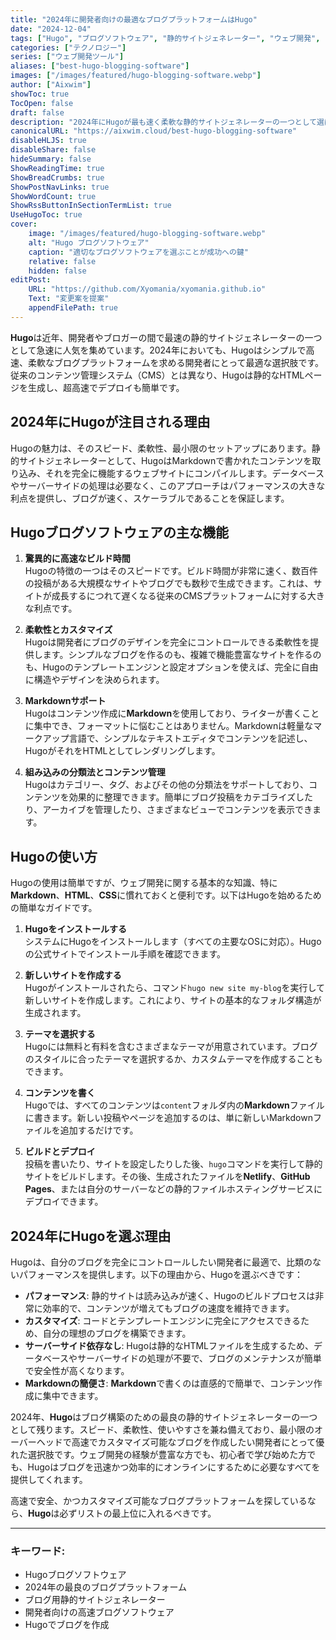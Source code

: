 ```yaml
---
title: "2024年に開発者向けの最適なブログプラットフォームはHugo"
date: "2024-12-04"
tags: ["Hugo", "ブログソフトウェア", "静的サイトジェネレーター", "ウェブ開発", "開発者ツール"]
categories: ["テクノロジー"]
series: ["ウェブ開発ツール"]
aliases: ["best-hugo-blogging-software"]
images: ["/images/featured/hugo-blogging-software.webp"]
author: ["Aixwim"]
showToc: true
TocOpen: false
draft: false
description: "2024年にHugoが最も速く柔軟な静的サイトジェネレーターの一つとして選ばれる理由を探り、その機能、パフォーマンス、開発者にとって最適な理由を学びましょう。"
canonicalURL: "https://aixwim.cloud/best-hugo-blogging-software"
disableHLJS: true
disableShare: false
hideSummary: false
ShowReadingTime: true
ShowBreadCrumbs: true
ShowPostNavLinks: true
ShowWordCount: true
ShowRssButtonInSectionTermList: true
UseHugoToc: true
cover:
    image: "/images/featured/hugo-blogging-software.webp"
    alt: "Hugo ブログソフトウェア"
    caption: "適切なブログソフトウェアを選ぶことが成功への鍵"
    relative: false
    hidden: false
editPost:
    URL: "https://github.com/Xyomania/xyomania.github.io"
    Text: "変更案を提案"
    appendFilePath: true
---
```


**Hugo**は近年、開発者やブロガーの間で最速の静的サイトジェネレーターの一つとして急速に人気を集めています。2024年においても、Hugoはシンプルで高速、柔軟なブログプラットフォームを求める開発者にとって最適な選択肢です。従来のコンテンツ管理システム（CMS）とは異なり、Hugoは静的なHTMLページを生成し、超高速でデプロイも簡単です。

## 2024年にHugoが注目される理由

Hugoの魅力は、そのスピード、柔軟性、最小限のセットアップにあります。静的サイトジェネレーターとして、HugoはMarkdownで書かれたコンテンツを取り込み、それを完全に機能するウェブサイトにコンパイルします。データベースやサーバーサイドの処理は必要なく、このアプローチはパフォーマンスの大きな利点を提供し、ブログが速く、スケーラブルであることを保証します。

<!--more-->

## Hugoブログソフトウェアの主な機能

1. **驚異的に高速なビルド時間**  
   Hugoの特徴の一つはそのスピードです。ビルド時間が非常に速く、数百件の投稿がある大規模なサイトやブログでも数秒で生成できます。これは、サイトが成長するにつれて遅くなる従来のCMSプラットフォームに対する大きな利点です。

2. **柔軟性とカスタマイズ**  
   Hugoは開発者にブログのデザインを完全にコントロールできる柔軟性を提供します。シンプルなブログを作るのも、複雑で機能豊富なサイトを作るのも、Hugoのテンプレートエンジンと設定オプションを使えば、完全に自由に構造やデザインを決められます。

3. **Markdownサポート**  
   Hugoはコンテンツ作成に**Markdown**を使用しており、ライターが書くことに集中でき、フォーマットに悩むことはありません。Markdownは軽量なマークアップ言語で、シンプルなテキストエディタでコンテンツを記述し、HugoがそれをHTMLとしてレンダリングします。

4. **組み込みの分類法とコンテンツ管理**  
   Hugoはカテゴリー、タグ、およびその他の分類法をサポートしており、コンテンツを効果的に整理できます。簡単にブログ投稿をカテゴライズしたり、アーカイブを管理したり、さまざまなビューでコンテンツを表示できます。

## Hugoの使い方

Hugoの使用は簡単ですが、ウェブ開発に関する基本的な知識、特に**Markdown**、**HTML**、**CSS**に慣れておくと便利です。以下はHugoを始めるための簡単なガイドです。

1. **Hugoをインストールする**  
   システムにHugoをインストールします（すべての主要なOSに対応）。Hugoの公式サイトでインストール手順を確認できます。

2. **新しいサイトを作成する**  
   Hugoがインストールされたら、コマンド`hugo new site my-blog`を実行して新しいサイトを作成します。これにより、サイトの基本的なフォルダ構造が生成されます。

3. **テーマを選択する**  
   Hugoには無料と有料を含むさまざまなテーマが用意されています。ブログのスタイルに合ったテーマを選択するか、カスタムテーマを作成することもできます。

4. **コンテンツを書く**  
   Hugoでは、すべてのコンテンツは`content`フォルダ内の**Markdown**ファイルに書きます。新しい投稿やページを追加するのは、単に新しいMarkdownファイルを追加するだけです。

5. **ビルドとデプロイ**  
   投稿を書いたり、サイトを設定したりした後、`hugo`コマンドを実行して静的サイトをビルドします。その後、生成されたファイルを**Netlify**、**GitHub Pages**、または自分のサーバーなどの静的ファイルホスティングサービスにデプロイできます。

## 2024年にHugoを選ぶ理由

Hugoは、自分のブログを完全にコントロールしたい開発者に最適で、比類のないパフォーマンスを提供します。以下の理由から、Hugoを選ぶべきです：

- **パフォーマンス**: 静的サイトは読み込みが速く、Hugoのビルドプロセスは非常に効率的で、コンテンツが増えてもブログの速度を維持できます。
- **カスタマイズ**: コードとテンプレートエンジンに完全にアクセスできるため、自分の理想のブログを構築できます。
- **サーバーサイド依存なし**: Hugoは静的なHTMLファイルを生成するため、データベースやサーバーサイドの処理が不要で、ブログのメンテナンスが簡単で安全性が高くなります。
- **Markdownの簡便さ**: **Markdown**で書くのは直感的で簡単で、コンテンツ作成に集中できます。

2024年、**Hugo**はブログ構築のための最良の静的サイトジェネレーターの一つとして残ります。スピード、柔軟性、使いやすさを兼ね備えており、最小限のオーバーヘッドで高速でカスタマイズ可能なブログを作成したい開発者にとって優れた選択肢です。ウェブ開発の経験が豊富な方でも、初心者で学び始めた方でも、Hugoはブログを迅速かつ効率的にオンラインにするために必要なすべてを提供してくれます。

高速で安全、かつカスタマイズ可能なブログプラットフォームを探しているなら、**Hugo**は必ずリストの最上位に入れるべきです。

---

### キーワード:
- Hugoブログソフトウェア
- 2024年の最良のブログプラットフォーム
- ブログ用静的サイトジェネレーター
- 開発者向けの高速ブログソフトウェア
- Hugoでブログを作成
